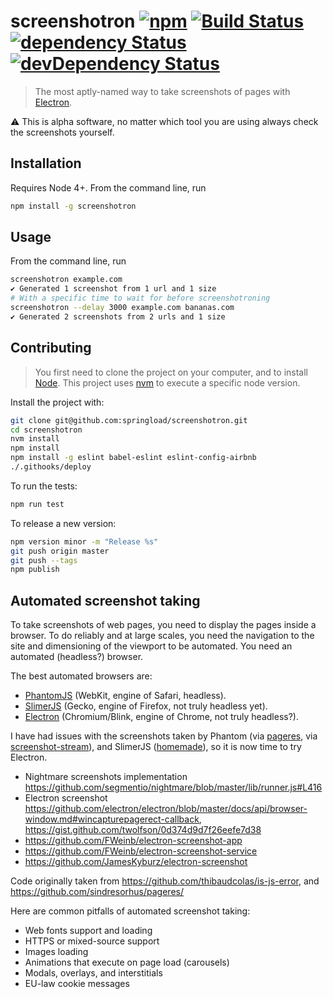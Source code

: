 screenshotron [![npm](https://img.shields.io/npm/v/screenshotron.svg?style=flat-square)](https://www.npmjs.com/package/screenshotron) [![Build Status](https://img.shields.io/travis/springload/screenshotron.svg?style=flat-square)](https://travis-ci.org/springload/screenshotron) [![dependency Status](https://img.shields.io/david/springload/screenshotron.svg?style=flat-square)](https://david-dm.org/springload/screenshotron) [![devDependency Status](https://img.shields.io/david/dev/springload/screenshotron.svg?style=flat-square)](https://david-dm.org/springload/screenshotron)
==========

> The most aptly-named way to take screenshots of pages with [Electron](http://electron.atom.io/).

:warning: This is alpha software, no matter which tool you are using always check the screenshots yourself.

## Installation

Requires Node 4+. From the command line, run

```sh
npm install -g screenshotron
```

## Usage

From the command line, run

```sh
screenshotron example.com
✔ Generated 1 screenshot from 1 url and 1 size
# With a specific time to wait for before screenshotroning
screenshotron --delay 3000 example.com bananas.com
✔ Generated 2 screenshots from 2 urls and 1 size
```

## Contributing

> You first need to clone the project on your computer, and to install [Node](https://nodejs.org). This project uses [nvm](https://github.com/creationix/nvm) to execute a specific node version.

Install the project with:

```sh
git clone git@github.com:springload/screenshotron.git
cd screenshotron
nvm install
npm install
npm install -g eslint babel-eslint eslint-config-airbnb
./.githooks/deploy
```

To run the tests:

```sh
npm run test
```

To release a new version:

```sh
npm version minor -m "Release %s"
git push origin master
git push --tags
npm publish
```

## Automated screenshot taking

To take screenshots of web pages, you need to display the pages inside a browser. To do reliably and at large scales, you need the navigation to the site and dimensioning of the viewport to be automated. You need an automated (headless?) browser.

The best automated browsers are:

- [PhantomJS](http://phantomjs.org/) (WebKit, engine of Safari, headless).
- [SlimerJS](https://slimerjs.org/) (Gecko, engine of Firefox, not truly headless yet).
- [Electron](http://electron.atom.io/) (Chromium/Blink, engine of Chrome, not truly headless?).

I have had issues with the screenshots taken by Phantom (via [pageres](https://github.com/sindresorhus/pageres/), via [screenshot-stream](https://github.com/kevva/screenshot-stream)), and SlimerJS ([homemade](https://github.com/springload/madewithwagtail/blob/c4a6e16b0196e794cd807709b5a00da807181039/scripts/slimerjs-screenshot.js)), so it is now time to try Electron.

- Nightmare screenshots implementation https://github.com/segmentio/nightmare/blob/master/lib/runner.js#L416
- Electron screenshot https://github.com/electron/electron/blob/master/docs/api/browser-window.md#wincapturepagerect-callback, https://gist.github.com/twolfson/0d374d9d7f26eefe7d38
- https://github.com/FWeinb/electron-screenshot-app
- https://github.com/FWeinb/electron-screenshot-service
- https://github.com/JamesKyburz/electron-screenshot

Code originally taken from https://github.com/thibaudcolas/is-js-error, and https://github.com/sindresorhus/pageres/

Here are common pitfalls of automated screenshot taking:

- Web fonts support and loading
- HTTPS or mixed-source support
- Images loading
- Animations that execute on page load (carousels)
- Modals, overlays, and interstitials
- EU-law cookie messages
